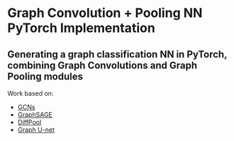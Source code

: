# Graph Convolution + Pooling NN PyTorch Implementation

## Generating a graph classification NN in PyTorch, combining Graph Convolutions and Graph Pooling modules

Work based on:

 - [GCNs](https://arxiv.org/pdf/1609.02907.pdf)
 - [GraphSAGE](https://arxiv.org/pdf/1706.02216.pdf)
 - [DiffPool](https://arxiv.org/pdf/1806.08804.pdf)
 - [Graph U-net](https://openreview.net/pdf?id=HJePRoAct7)

